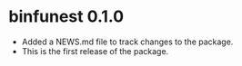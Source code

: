 # binfunest 0.1.0

* Added a NEWS.md file to track changes to the package.
* This is the first release of the package.
